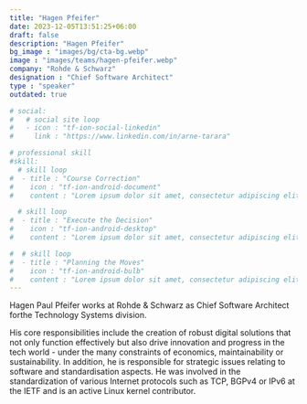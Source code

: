 ```yaml
---
title: "Hagen Pfeifer"
date: 2023-12-05T13:51:25+06:00
draft: false
description: "Hagen Pfeifer"
bg_image : "images/bg/cta-bg.webp"
image : "images/teams/hagen-pfeifer.webp"
company: "Rohde & Schwarz"
designation : "Chief Software Architect"
type : "speaker"
outdated: true

# social:
#   # social site loop
#   - icon : "tf-ion-social-linkedin"
#     link : "https://www.linkedin.com/in/arne-tarara"

# professional skill
#skill:
  # skill loop
#  - title : "Course Correction"
#    icon : "tf-ion-android-document"
#    content : "Lorem ipsum dolor sit amet, consectetur adipiscing elit. Morbi hendrerit elit turpis, a porttitor tellus sollicitudin at."

  # skill loop
#  - title : "Execute the Decision"
#    icon : "tf-ion-android-desktop"
#    content : "Lorem ipsum dolor sit amet, consectetur adipiscing elit. Morbi hendrerit elit turpis, a porttitor tellus sollicitudin at."

#  # skill loop
#  - title : "Planning the Moves"
#    icon : "tf-ion-android-bulb"
#    content : "Lorem ipsum dolor sit amet, consectetur adipiscing elit. Morbi hendrerit elit #turpis, a porttitor tellus sollicitudin at."
---
```


Hagen Paul Pfeifer works at Rohde & Schwarz as Chief Software Architect forthe Technology Systems division.  

His core responsibilities include the creation of robust digital solutions that not only function effectively but also drive innovation and progress in the tech world - under the many constraints of economics, maintainability or sustainability. 
In addition, he is responsible for strategic issues relating to software and standardisation aspects. 
He was involved in the standardization of various Internet protocols such as TCP, BGPv4 or IPv6 at the IETF and is an active Linux kernel contributor.
